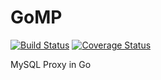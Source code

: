 GoMP
====

[![Build Status](https://drone.io/github.com/MPjct/GoMP/status.png)](https://drone.io/github.com/MPjct/GoMP/latest)
[![Coverage Status](https://coveralls.io/repos/MPjct/GoMP/badge.png)](https://coveralls.io/r/MPjct/GoMP)

MySQL Proxy in Go

